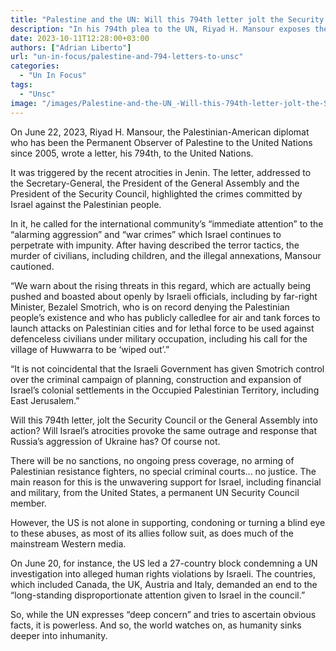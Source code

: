 ```yaml
---
title: "Palestine and the UN: Will this 794th letter jolt the Security Council into action?"
description: "In his 794th plea to the UN, Riyad H. Mansour exposes the unchecked horrors in Palestine, but can the UN overcome its inertia and respond, or will inaction deepen the global human tragedy?"
date: 2023-10-11T12:28:00+03:00
authors: ["Adrian Liberto"]
url: "un-in-focus/palestine-and-794-letters-to-unsc"
categories: 
  - "Un In Focus"
tags: 
  - "Unsc"
image: "/images/Palestine-and-the-UN_-Will-this-794th-letter-jolt-the-Security-Council-into-action_-.jpg"
---
```

On June 22, 2023, Riyad H. Mansour, the Palestinian-American diplomat who has been the Permanent Observer of Palestine to the United Nations since 2005, wrote a letter, his 794th, to the United Nations.

It was triggered by the recent atrocities in Jenin. The letter, addressed to the Secretary-General, the President of the General Assembly and the President of the Security Council, highlighted the crimes committed by Israel against the Palestinian people. 

In it, he called for the international community’s “immediate attention” to the “alarming aggression” and “war crimes” which Israel continues to perpetrate with impunity. After having described the terror tactics, the murder of civilians, including children, and the illegal annexations, Mansour cautioned.

“We warn about the rising threats in this regard, which are actually being pushed and boasted about openly by Israeli officials, including by far-right Minister, Bezalel Smotrich, who is on record denying the Palestinian people’s existence and who has publicly calledlee for air and tank forces to launch attacks on Palestinian cities and for lethal force to be used against defenceless civilians under military occupation, including his call for the village of Huwwarra to be ‘wiped out’.” 

“It is not coincidental that the Israeli Government has given Smotrich control over the criminal campaign of planning, construction and expansion of Israel’s colonial settlements in the Occupied Palestinian Territory, including East Jerusalem.”

Will this 794th letter, jolt the Security Council or the General Assembly into action? Will Israel’s atrocities provoke the same outrage and response that Russia’s aggression of Ukraine has? Of course not. 

There will be no sanctions, no ongoing press coverage, no arming of Palestinian resistance fighters, no special criminal courts... no justice. The main reason for this is the unwavering support for Israel, including financial and military, from the United States, a permanent UN Security Council member. 

However, the US is not alone in supporting, condoning or turning a blind eye to these abuses, as most of its allies follow suit, as does much of the mainstream Western media. 

On June 20, for instance, the US led a 27-country block condemning a UN investigation into alleged human rights violations by Israeli. The countries, which included Canada, the UK, Austria and Italy, demanded an end to the “long-standing disproportionate attention given to Israel in the council.” 

So, while the UN expresses “deep concern” and tries to ascertain obvious facts, it is powerless. And so, the world watches on, as humanity sinks deeper into inhumanity.
